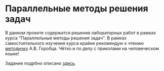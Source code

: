 # Параллельные методы решения задач

В данном проекте содержатся решения лабораторных работ в рамках курса "Параллельные методы решения задач".
В рамках самостоятельного изучения курса крайне рекомендую к чтению [методичку](https://github.com/Htopik/Paralllel-Programming/blob/main/А.В.Горобец%20Параллельные%20методы%20решения%20задач.pdf) А.В. Горобца. Чётко и по делу с приколами на человеческом языке!

Задание подрбно описано [здесь](https://github.com/Htopik/Paralllel-Programming/blob/main/Задание.pdf).
